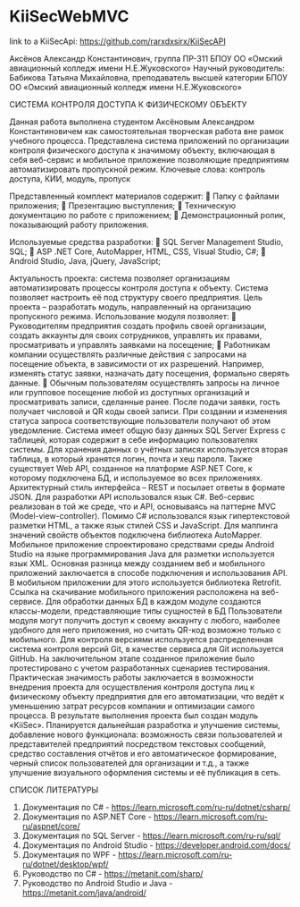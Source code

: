 # KiiSecWebMVC
link to a KiiSecApi: https://github.com/rarxdxsirx/KiiSecAPI

Аксёнов Александр Константинович, группа ПР-311
БПОУ ОО «Омский авиационный колледж имени Н.Е.Жуковского»
Научный руководитель: Бабикова Татьяна Михайловна, преподаватель высшей категории
БПОУ ОО «Омский авиационный колледж имени Н.Е.Жуковского»

СИСТЕМА КОНТРОЛЯ ДОСТУПА К ФИЗИЧЕСКОМУ ОБЪЕКТУ

Данная работа выполнена студентом Аксёновым Александром Константиновичем как самостоятельная творческая работа вне рамок учебного процесса. Представлена система приложений по организации контроля физического доступа к значимому объекту, включающая в себя веб-сервис и мобильное приложение позволяющие предприятиям автоматизировать пропускной режим.
Ключевые слова: контроль доступа, КИИ, модуль, пропуск

Представленный комплект материалов содержит:
	Папку с файлами приложения;
	Презентацию выступления;
	Техническую документацию по работе с приложением;
	Демонстрационный ролик, показывающий работу приложения.

Используемые средства разработки: 
	SQL Server Management Studio, SQL;
	ASP .NET Core, AutoMapper, HTML, CSS, Visual Studio, C#;
	Android Studio, Java, jQuery, JavaScript;

Актуальность проекта: система позволяет организациям автоматизировать процессы контроля доступа к объекту. Система позволяет настроить её под структуру своего предприятия.
Цель проекта – разработать модуль, направленный на организацию пропускного режима.
Использование модуля позволяет:
	Руководителям предприятия создать профиль своей организации, создать аккаунты для своих сотрудников, управлять их правами, просматривать и управлять заявками на посещение;
	Работникам компании осуществлять различные действия с запросами на посещение объекта, в зависимости от их разрешений. Например, изменять статус заявки, назначать дату посещения, формально сверять данные.
	Обычным пользователям осуществлять запросы на личное или групповое посещение любой из доступных организаций и просматривать записи, сделанные ранее. После подачи заявки, гость получает числовой и QR коды своей записи.
При создании и изменения статуса запроса соответствующие пользователи получают об этом уведомление. 
Система имеет общую базу данных SQL Server Express с таблицей, которая содержит в себе информацию пользователях системы. Для хранения данных о учётных записях используется вторая таблица, в который хранятся логин, почта и хеш пароля.
Также существует Web API, созданное на платформе ASP.NET Core, к которому подключена БД, и используемое во всех приложениях. Архитектурный стиль интерфейса – REST и посылает ответы в формате JSON. Для разработки API использовался язык C#. 
Веб-сервис реализован в той же среде, что и API, основываясь на паттерне MVC (Model-view-controller). Помимо C# использовался язык гипертекстовой разметки HTML, а также язык стилей CSS и JavaScript. Для маппинга значений свойств объектов подключена библиотека AutoMapper.
Мобильное приложение спроектировано средствами среды Android Studio на языке программирования Java для разметки используется язык XML. Основная разница между созданием веб и мобильного приложений заключается в способе подключения и использования API. В мобильном приложении для этого используется библиотека Retrofit. Ссылка на скачивание мобильного приложения расположена на веб-сервисе.
Для обработки данных БД в каждом модуле создаются классы-модели, представляющие типы сущностей в БД
Пользователи модуля могут получить доступ к своему аккаунту с любого, наиболее удобного для него приложения, но считать QR-код возможно только с мобильного. 
Для контроля версиями используется распределенная система контроля версий Git, в качестве сервиса для Git используется GitHub.
На заключительном этапе созданное приложение было протестировано с учетом разработанных сценариев тестирования.
Практическая значимость работы заключается в возможности внедрения проекта для осуществления контроля доступа лиц к физическому объекту предприятия для его автоматизации, что ведёт к уменьшению затрат ресурсов компании и оптимизации самого процесса. 
В результате выполнения проекта был создан модуль «KiiSec».
Планируется дальнейшая разработка и улучшение системы, добавление нового функционала: возможность связи пользователей и представителей предприятий посредством текстовых сообщений, средство составления отчётов и его автоматическое формирование, черный список пользователей для организации и т.д., а также улучшение визуального оформления системы и её публикация в сеть.

СПИСОК ЛИТЕРАТУРЫ
1.	Документация по C# - https://learn.microsoft.com/ru-ru/dotnet/csharp/
2.	Документация по ASP.NET Core - https://learn.microsoft.com/ru-ru/aspnet/core/
3.	Документация по SQL Server - https://learn.microsoft.com/ru-ru/sql/
4.	Документация по Android Studio - https://developer.android.com/docs/
5.	Документация по WPF - https://learn.microsoft.com/ru-ru/dotnet/desktop/wpf/
6.	Руководство по C# - https://metanit.com/sharp/
7.	Руководство по Android Studio и Java - https://metanit.com/java/android/
